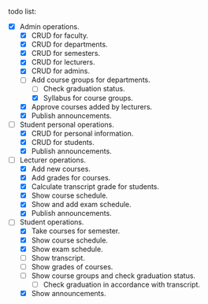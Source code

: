 todo list:

- [x] Admin operations.
  - [x] CRUD for faculty.
  - [x] CRUD for departments.
  - [x] CRUD for semesters.
  - [x] CRUD for lecturers.
  - [x] CRUD for admins.
  - [ ] Add course groups for departments.
    - [ ] Check graduation status.
    - [x] Syllabus for course groups.
  - [x] Approve courses added by lecturers.
  - [x] Publish announcements.
- [ ] Student personal operations.
  - [x] CRUD for personal information.
  - [x] CRUD for students.
  - [x] Publish announcements.
- [ ] Lecturer operations.
  - [x] Add new courses.
  - [x] Add grades for courses.
  - [x] Calculate transcript grade for students.
  - [x] Show course schedule.
  - [x] Show and add exam schedule.
  - [x] Publish announcements.
- [ ] Student operations.
  - [x] Take courses for semester.
  - [x] Show course schedule.
  - [x] Show exam schedule.
  - [ ] Show transcript.
  - [ ] Show grades of courses.
  - [ ] Show course groups and check graduation status.
    - [ ] Check graduation in accordance with transcript.
  - [x] Show announcements.
